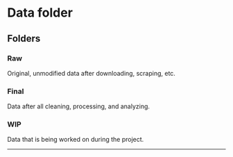 # Data folder

## Folders

### Raw

Original, unmodified data after downloading, scraping, etc.

### Final

Data after all cleaning, processing, and analyzing.

### WIP

Data that is being worked on during the project.

---
